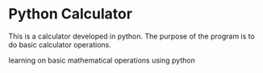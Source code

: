 # Python Calculator
This is a calculator developed in python. The purpose of the program is to do basic 
calculator operations.

learning on basic mathematical operations using python
